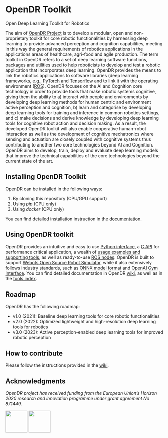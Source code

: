 # OpenDR Toolkit
Open Deep Learning Toolkit for Robotics


The aim of [OpenDR Project](https://opendr.eu) is to develop a modular, open and non-proprietary toolkit for core robotic functionalities by harnessing deep learning to provide advanced perception and cognition capabilities, meeting in this way the general requirements of robotics applications in the applications areas of healthcare, agri-food and agile production. 
The term toolkit in OpenDR refers to a set of deep learning software functions, packages and utilities used to help roboticists to develop and test a robotic application that incorporates deep learning.
OpenDR provides the means to link the robotics applications to software libraries (deep learning frameworks, e.g., [PyTorch](https://pytorch.org/) and [Tensorflow](https://www.tensorflow.org/) and to link it with the operating environment ([ROS](https://www.ros.org/)). 
OpenDR focuses on the AI and Cognition core technology in order to provide tools that make robotic systems cognitive, giving them the ability to a) interact with people and environments by developing deep learning methods for human centric and environment active perception and cognition, b) learn and categorise by developing deep learning tools for training and inference in common robotics settings, and c) make decisions and derive knowledge by developing deep learning tools for cognitive robot action and decision making.
As a result, the developed OpenDR toolkit will also enable cooperative human-robot interaction as well as the development of cognitive mechatronics where sensing and actuation are closely coupled with cognitive systems thus contributing to another two core technologies beyond AI and Cognition. 
OpenDR aims to develop, train, deploy and evaluate deep learning models that improve the technical capabilities of the core technologies beyond the current state of the art. 

## Installing OpenDR Toolkit

OpenDR can be installed in the following ways:
1. By cloning this repository (CPU/GPU support)
2. Using *pip* (CPU only)
3. Using *docker* (CPU only)

You can find detailed installation instruction in the [documentation](?).

## Using OpenDR toolkit
OpenDR provides an intuitive and easy to use [Python interface](?), a [C API](?) for performance critical application, a wealth of [usage examples and supporting tools](?), as well as ready-to-use [ROS nodes](?).
OpenDR is built to support [Webots Open Source Robot Simulator](https://cyberbotics.com/), while it also extensively follows industry standards, such as [ONNX model format](https://onnx.ai/) and [OpenAI Gym Interface](https://gym.openai.com/). 
You can find detailed documentation in OpenDR [wiki](?), as well as in the [tools index](?).

## Roadmap

OpenDR has the following roadmap:
- v1.0 (2021): Baseline deep learning tools for core robotic functionalities
- v2.0 (2022): Optimized lightweight and high-resolution deep learning tools for robotics
- v3.0 (2023): Active perception-enabled deep learning tools for improved robotic perception

## How to contribute
Please follow the instructions provided in the [wiki](?). 


## Acknowledgments
*OpenDR project has received funding from the European Union’s Horizon 2020 research and innovation programme under grant agreement No 871449.*

<img src="https://user-images.githubusercontent.com/16520105/123549590-6a9f4b00-d772-11eb-998a-ed4c70133617.png" height="70"> <img src="https://user-images.githubusercontent.com/16520105/123549536-31ff7180-d772-11eb-9c81-6cc98b7d2e1e.png" height="70">
